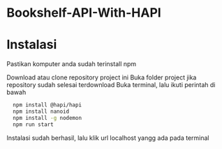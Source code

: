 # Bookshelf-API-With-HAPI

# Instalasi

Pastikan komputer anda sudah terinstall npm

Download atau clone repository project ini
Buka folder project jika repository sudah selesai terdownload
Buka terminal, lalu ikuti perintah di bawah

```bash
  npm install @hapi/hapi 
  npm install nanoid
  npm install -g nodemon
  npm run start
```

Instalasi sudah berhasil, lalu klik url localhost yangg ada pada terminal
